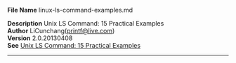 **File Name** linux-ls-command-examples.md  

**Description** Unix LS Command: 15 Practical Examples    
**Author** LiCunchang(printf@live.com)  
**Version** 2.0.20130408    
**See** [Unix LS Command: 15 Practical Examples](http://www.thegeekstuff.com/2009/07/linux-ls-command-examples/)  

------



